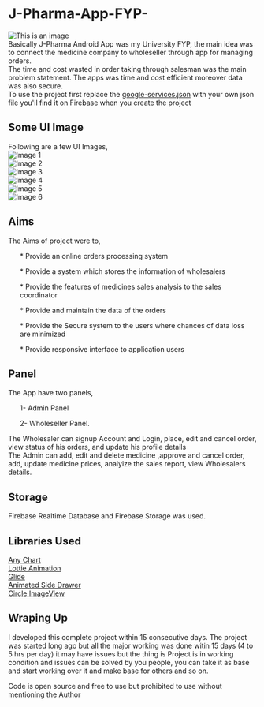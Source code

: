 # J-Pharma-App-FYP-
![This is an image](https://github.com/TalhaChaudhry/J-Pharma-App-FYP-/tree/master/app/src/main/res/mipmap-hdpi/ic_launcher.png "Title is optional")<br/>
Basically J-Pharma Android App was my University FYP, the main idea was to connect the medicine company to wholeseller through app for managing orders.<br />
The time and cost wasted in order taking through salesman was the main problem statement. The apps was time and cost efficient moreover data was also secure. <br/>
To use the project first replace the [google-services.json](https://github.com/TalhaChaudhry/J-Pharma-App-FYP-/blob/master/app/google-services.json) with your own json file you'll find it on Firebase when you create the project <br/>

## Some UI Image 
 Following are a few UI Images,<br/>
 ![Image 1](https://github.com/TalhaChaudhry/J-Pharma-App-FYP-/tree/master/Images/Picture2.jpg) <br/>
 ![Image 2](https://github.com/TalhaChaudhry/J-Pharma-App-FYP-/tree/master/Images/Picture3.jpg) <br/>
 ![Image 3](https://github.com/TalhaChaudhry/J-Pharma-App-FYP-/tree/master/Images/Picture4.jpg) <br/>
 ![Image 4](https://github.com/TalhaChaudhry/J-Pharma-App-FYP-/tree/master/Images/Picture5.jpg) <br/>
 ![Image 5](https://github.com/TalhaChaudhry/J-Pharma-App-FYP-/tree/master/Images/Picture6.jpg) <br/>
 ![Image 6](https://github.com/TalhaChaudhry/J-Pharma-App-FYP-/tree/master/Images/Picture7.jpg) <br/>

## Aims
The Aims of project were to, <br />
<ul>* Provide an online orders processing system</ul>
<ul>* Provide a system which stores the information of wholesalers</ul>
<ul>* Provide the features of medicines sales analysis to the sales coordinator</ul>
<ul>* Provide and maintain the data of the orders</ul>
<ul>* Provide the Secure system to the users where chances of data loss are minimized</ul>
<ul>* Provide responsive interface to application users</ul>


## Panel<br/>
The App have two panels,<br/>
<ol> 1- Admin Panel</ol>
<ol> 2- Wholeseller Panel.</ol>
The Wholesaler can signup Account and Login, place, edit and cancel order, view status of his orders, and update his profile details <br/>
The Admin can add, edit and delete medicine ,approve and cancel order, add, update medicine prices, analyize the sales report, view Wholesalers details.<br/>

## Storage <br/>
Firebase Realtime Database and Firebase Storage was used.<br/>

## Libraries Used 

[Any Chart](https://github.com/AnyChart/AnyChart-Android)<br/>
[Lottie Animation](https://github.com/airbnb/lottie-android)<br/>
[Glide](https://github.com/bumptech/glide)<br/>
[Animated Side Drawer](https://github.com/psdcompany/duo-navigation-drawer)<br/>
[Circle ImageView](https://github.com/hdodenhof/CircleImageView)

## Wraping Up 


I developed this complete project within 15 consecutive days. The project was started long ago but all the major working was done witin 15 days (4 to 5 hrs per day)
it may have issues but the thing is Project is in working condition and issues can be solved by you people, you can take it as base and start working over it and make base for others and so on. 

Code is open source and free to use but prohibited to use without mentioning the Author

